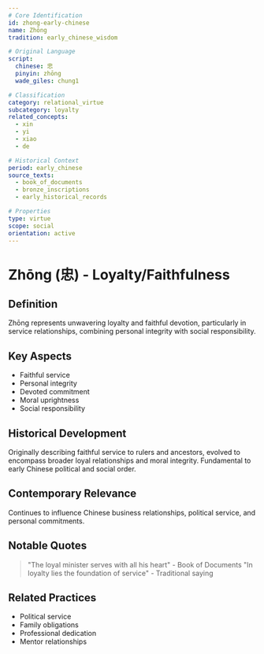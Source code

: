 ```yaml
---
# Core Identification
id: zhong-early-chinese
name: Zhōng
tradition: early_chinese_wisdom

# Original Language
script:
  chinese: 忠
  pinyin: zhōng
  wade_giles: chung1

# Classification
category: relational_virtue
subcategory: loyalty
related_concepts:
  - xin
  - yi
  - xiao
  - de

# Historical Context
period: early_chinese
source_texts:
  - book_of_documents
  - bronze_inscriptions
  - early_historical_records

# Properties
type: virtue
scope: social
orientation: active
---
```


# Zhōng (忠) - Loyalty/Faithfulness

## Definition
Zhōng represents unwavering loyalty and faithful devotion, particularly in service relationships, combining personal integrity with social responsibility.

## Key Aspects
- Faithful service
- Personal integrity
- Devoted commitment
- Moral uprightness
- Social responsibility

## Historical Development
Originally describing faithful service to rulers and ancestors, evolved to encompass broader loyal relationships and moral integrity. Fundamental to early Chinese political and social order.

## Contemporary Relevance
Continues to influence Chinese business relationships, political service, and personal commitments.

## Notable Quotes
> "The loyal minister serves with all his heart" - Book of Documents
> "In loyalty lies the foundation of service" - Traditional saying

## Related Practices
- Political service
- Family obligations
- Professional dedication
- Mentor relationships